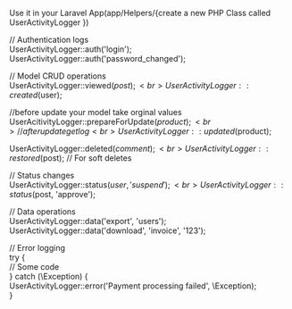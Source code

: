 Use it in your Laravel App(app/Helpers/{create a new PHP Class called UserActivityLogger })
<br>


// Authentication logs
<br>
UserActivityLogger::auth('login');
<br>
UserActivityLogger::auth('password_changed');
<br>

// Model CRUD operations
<br>
UserActivityLogger::viewed($post);
<br>
UserActivityLogger::created($user);
<br>

//before update your model take orginal values
<br>
UserAcitivityLogger::prepareForUpdate($product);
<br>
//after update get log
<br>
UserActivityLogger::updated($product);
<br>

UserActivityLogger::deleted($comment);
<br>
UserActivityLogger::restored($post); // For soft deletes
<br>

// Status changes
<br>
UserActivityLogger::status($user, 'suspend');
<br>
UserActivityLogger::status($post, 'approve');
<br>

// Data operations
<br>
UserActivityLogger::data('export', 'users');
<br>
UserActivityLogger::data('download', 'invoice', '123');
<br>

// Error logging
<br>
try {
<br>
// Some code
<br>
} catch (\Exception) {
<br>
UserActivityLogger::error('Payment processing failed', \Exception);
<br>
}
<br>
